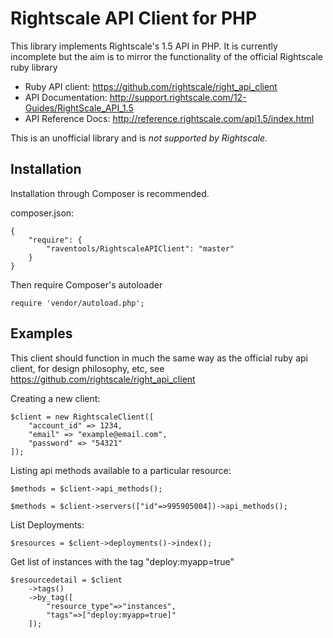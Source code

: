 # Rightscale API Client for PHP

This library implements Rightscale's 1.5 API in PHP.  It is currently incomplete
but the aim is to mirror the functionality of the official Rightscale ruby library

- Ruby API client: https://github.com/rightscale/right_api_client
- API Documentation: http://support.rightscale.com/12-Guides/RightScale_API_1.5
- API Reference Docs: http://reference.rightscale.com/api1.5/index.html

This is an unofficial library and is *not supported by Rightscale.*

## Installation

Installation through Composer is recommended.

composer.json:
```
{
	"require": {
		"raventools/RightscaleAPIClient": "master"
	}
}
```

Then require Composer's autoloader
```
require 'vendor/autoload.php';
```

## Examples

This client should function in much the same way as the official ruby api client, 
for design philosophy, etc, see https://github.com/rightscale/right_api_client

Creating a new client:
```
$client = new RightscaleClient([
	"account_id" => 1234,
	"email" => "example@email.com",
	"password" => "54321"
]);
```

Listing api methods available to a particular resource:
```
$methods = $client->api_methods();

$methods = $client->servers(["id"=>995905004])->api_methods();
```

List Deployments:
```
$resources = $client->deployments()->index();
```

Get list of instances with the tag "deploy:myapp=true"
```
$resourcedetail = $client
	->tags()
	->by_tag([
		"resource_type"=>"instances",
		"tags"=>["deploy:myapp=true]"
	]);
```
